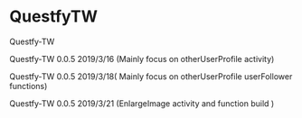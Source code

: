 # QuestfyTW
Questfy-TW

Questfy-TW 0.0.5 2019/3/16 (Mainly focus on otherUserProfile activity)

Questfy-TW 0.0.5 2019/3/18( Mainly focus on otherUserProfile userFollower functions)

Questfy-TW 0.0.5 2019/3/21 (EnlargeImage activity and function build )
